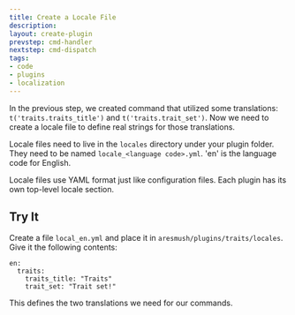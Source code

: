 ```yaml
---
title: Create a Locale File
description:
layout: create-plugin
prevstep: cmd-handler
nextstep: cmd-dispatch
tags: 
- code
- plugins
- localization
---
```


In the previous step, we created command that utilized some translations:  `t('traits.traits_title')` and `t('traits.trait_set')`.  Now we need to create a locale file to define real strings for those translations.

Locale files need to live in the `locales` directory under your plugin folder.  They need to be named `locale_<language code>.yml`.  'en' is the language code for English.

Locale files use YAML format just like configuration files.   Each plugin has its own top-level locale section.

## Try It

Create a file `local_en.yml` and place it in `aresmush/plugins/traits/locales`.  Give it the following contents:

    en: 
      traits:
        traits_title: "Traits"
        trait_set: "Trait set!"

This defines the two translations we need for our commands.